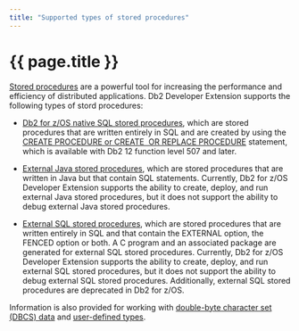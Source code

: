 ```yaml
---
title: "Supported types of stored procedures"
---
```


# {{ page.title }}

[Stored procedures](https://www.ibm.com/support/knowledgecenter/en/SSEPEK_13.0.0/apsg/src/tpc/db2z_storedprocedure.html) are a powerful tool for increasing the performance and efficiency of distributed applications. Db2 Developer Extension supports the following types of stord procedures:

- [Db2 for z/OS native SQL stored procedures]({{site.baseurl}}/docs/working-with-stored-procedures/creating-native-sql-stored-procedures.html), which are stored procedures that are written entirely in SQL and are created by using the [CREATE PROCEDURE or CREATE  OR REPLACE PROCEDURE](https://www.ibm.com/support/knowledgecenter/SSEPEK_13.0.0/sqlref/src/tpc/db2z_sql_createproceduresqlnative.html) statement, which is available with Db2 12 function level 507 and later.

- [External Java stored procedures]({{site.baseurl}}/docs/working-with-stored-procedures/creating-external-java-stored-procedures.html), which are stored procedures that are written in Java but that contain SQL statements. Currently, Db2 for z/OS Developer Extension supports the ability to create, deploy, and run external Java stored procedures, but it does not support the ability to debug external Java stored procedures.

- [External SQL stored procedures]({{site.baseurl}}/docs/working-with-stored-procedures/creating-external-SQL-stored-procedures.html), which are stored procedures that are written entirely in SQL and that contain the EXTERNAL option, the FENCED option or both. A C program and an associated package are generated for external SQL stored procedures. Currently, Db2 for z/OS Developer Extension supports the ability to create, deploy, and run external SQL stored procedures, but it does not support the ability to debug external SQL stored procedures. Additionally, external SQL stored procedures are deprecated in Db2 for z/OS.

Information is also provided for working with [double-byte character set (DBCS) data]({{site.baseurl}}/docs/working-with-stored-procedures/working-with-dbcs-data.html) and [user-defined types]({{site.baseurl}}/docs/working-with-stored-procedures/working-with-user-defined-types.html).

